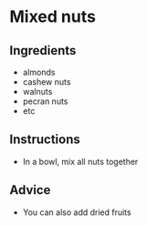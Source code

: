 # Mixed nuts

## Ingredients

- almonds
- cashew nuts
- walnuts
- pecran nuts
- etc

## Instructions

- In a bowl, mix all nuts together

## Advice
- You can also add dried fruits

